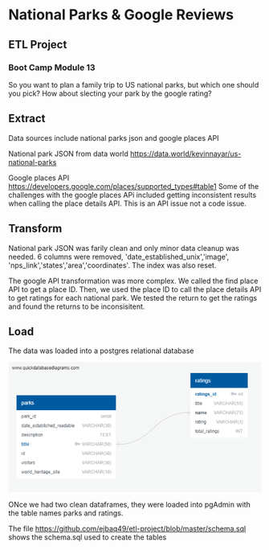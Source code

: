 # National Parks & Google Reviews
## ETL Project
### Boot Camp Module 13

So you want to plan a family trip to US national parks, but which one should you pick? How about slecting your park by the google rating? 

## Extract
Data sources include national parks json and google places API

National park JSON from data world
https://data.world/kevinnayar/us-national-parks

Google places API
https://developers.google.com/places/supported_types#table1
Some of the challenges with the google places APi included getting inconsistent results when calling the place details API. This is an API issue not a code issue. 

## Transform
National park JSON was farily clean and only minor data cleanup was needed. 6 columns were removed, 'date_established_unix','image', 'nps_link','states','area','coordinates'. The index was also reset.

The google API transformation was more complex. We called the find place API to get a place ID. Then, we used the place ID to call the place details API to get ratings for each national park. We tested the return to get the ratings and found the returns to be inconsisitent. 

## Load
The data was loaded into a postgres relational database

![alt text](https://github.com/ejbaq49/etl-project/blob/master/parks-ratings-model.png?raw=true)

ONce we had two clean dataframes, they were loaded into pgAdmin with the table names parks and ratings. 

The file https://github.com/ejbaq49/etl-project/blob/master/schema.sql shows the schema.sql used to create the tables
